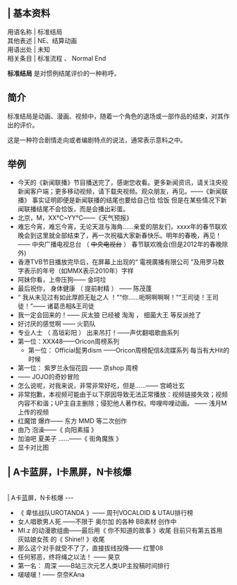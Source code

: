|  **基本资料**  
---  
用语名称  |  标准结局   
其他表述  |  NE、结算动画   
用语出处  |  未知   
相关条目  |  标准流程  、  Normal End   
  
**标准结局** 是对惯例结尾评价的一种称呼。

##  简介

标准结局是动画、漫画、视频中，随着一个角色的退场或一部作品的结束，对其作出的评价。

这是一种符合剧情走向或者编剧特点的说法，通常表示意料之中。

##  举例

  * 今天的《新闻联播》节目播送完了，感谢您收看。更多新闻资讯，请关注央视新闻客户端；更多移动视频，请下载央视频。观众朋友，再见。——《新闻联播》  事实证明即便是新闻联播的结尾也要给自己恰  恰饭  但是在某些情况下新闻联播结尾不会恰饭，而是会播出彩蛋。 
  * 北京，M，XX℃~YY℃——《天气预报》 
  * 难忘今宵，难忘今宵，无论天涯与海角……亲爱的朋友们，xxxx年的春节联欢晚会到这里就全部结束了，再一次祝福大家新春快乐。明年的春晚，再见！——  中央广播电视总台  （  ~~中央电视台~~ ）  春节联欢晚会(但是2012年的春晚除外) 
  * 香港TVB节目播放完毕后，在屏幕上出现的“  電視廣播有限公司  ”及用罗马数字表示的年号（如MMX表示2010年）字样 
  * 阿妹你看，上帝压狗——  金坷垃 
  * 最后祝你，  身体健康  （  提前射精  ）  ——  陈茂蓬 
  * “  我从未见过有如此厚颜无耻之人  ！”“你……呃啊啊啊啊！”“王司徒！王司徒！”——  诸葛丞相&王司徒 
  * 我一定会回来的！——  灰太狼  已经被  淘淘  ，  细菌大王  等反派抢了 
  * 好讨厌的感觉啊  ——  火箭队 
  * 专业人士  （  高垣彩阳  ）  出来吊打！——声优翻唱歌曲系列 
  * 第一位：XXX48——Oricon周榜系列 
    * 第一位：  Official髭男dism  ——Oricon周榜配信&流媒系列  每当有大Hit的时候 
  * 第一位：  紫罗兰永恒花园  ——  京shop  周榜 
  * ——  JOJO的奇妙冒险 
  * 怎么说呢，对我来说，非常非常好吃，但是……——  宫崎壮玄 
  * 非常抱歉，本视频可能由于以下原因导致无法正常播放：视频链接失效；视频内容不和谐；UP主自主删除；侵犯他人著作权。哔哩哔哩动画。  ——  浅月M  上传的视频 
  * 红魔馆  爆炸——  东方  MMD  等二次创作 
  * 由乃  泡澡——《  向阳素描  》 
  * 加油吧  夏美子  ……——《  街角魔族  》 
  * 显卡对比图 

|  A卡蓝屏，I卡黑屏，N卡核爆  
---  
</br>  
|  A卡蓝屏，N卡核爆  
---  
</br>  
  
  * 《  卑怯战队UROTANDA  》——  周刊VOCALOID & UTAU排行榜 
  * 女人唱歌男人死  ——不限于  奥尔加  的各种  BB素材  创作中 
  * MI.z  的动漫歌组曲——最后用《  你不知道的故事  》收尾  目前只有第五首用  灰姑娘女孩  的《  Shine!!  》收尾 
  * 那么这个对手就受不了了，直接拔线投降——  红警08 
  * 任何邪恶，终将绳之以法！  ——  昊京 
  * 第一名：  周深  ——B站三次元艺人类UP主投稿时间排行 
  * 啵啵啵！——  奈奈KAna 

